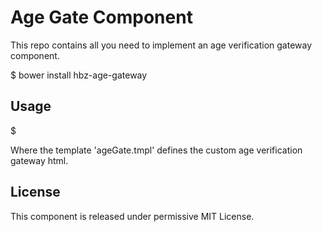 Age Gate Component
======================
This repo contains all you need to implement an age verification gateway component.

$ bower install hbz-age-gateway

Usage
-----

$ <hbz-age-gate template="ageGate.tmpl"></hbz-age-gate>

Where the template 'ageGate.tmpl' defines the custom age verification gateway html.

License
-------
This component is released under permissive MIT License.
